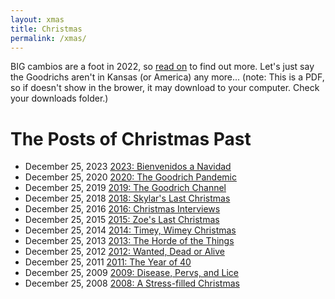 ```yaml
---
layout: xmas
title: Christmas
permalink: /xmas/
---
```


<p class='xmas-blurb'>
BIG cambios are a foot in 2022, so <a href='/xmas/2023/christmas2023.pdf'> read on</a> to find out more. Let's just say the Goodrichs aren't in Kansas (or America) any more... (note: This is a PDF, so if doesn't show in the brower, it may download to your computer. Check your downloads folder.)
</p>

# The Posts of Christmas Past
<ul class="posts">
  <li style="background: url(/images/xmas2023/square.png) left center/cover no-repeat">
    <span class="post-date">December 25, 2023 </span>
      <a class="post-link" href="/xmas/2023/christmas2023.pdf">2023: Bienvenidos a Navidad</a>
  </li>
  <li style="background: url(/images/xmas2020/square.jpg) left center/cover no-repeat">
    <span class="post-date">December 25, 2020 </span>
      <a class="post-link" href="/xmas/2020/christmas2020.pdf">2020: The Goodrich Pandemic</a>
  </li>
  <li style="background: url(/images/xmas2019/square.png) left center/cover no-repeat">
    <span class="post-date">December 25, 2019 </span>
      <a class="post-link" href="/xmas/2019/christmas2019.pdf">2019: The Goodrich Channel</a>
  </li>
  <li style="background: url(/images/xmas2018/square.png) left center/cover no-repeat">
    <span class="post-date">December 25, 2018 </span>
      <a class="post-link" href="/xmas/2018/christmas2018.pdf">2018: Skylar's Last Christmas</a>
  </li>
  <li style="background: url(/images/xmas2016/square.png) left center/cover no-repeat">
    <span class="post-date">December 25, 2016 </span>
      <a class="post-link" href="/xmas/2016">2016: Christmas Interviews</a>
  </li>
  <li style="background: url(/images/xmas2015/zoe_selfie.jpg) left center/cover no-repeat">
    <span class="post-date">December 25, 2015 </span>
      <a class="post-link" href="/xmas/2015">2015: Zoe's Last Christmas</a>
  </li>
  <li style="background: url(/images/xmas2014/main.jpg) left center/cover no-repeat">
    <span class="post-date">December 25, 2014 </span>
      <a class="post-link" href="/xmas/2012">2014: Timey, Wimey Christmas</a>
  </li>
  <li style="background: url(/images/xmas2013/witw.jpg) left center/cover no-repeat">
    <span class="post-date">December 25, 2013 </span>
      <a class="post-link" href="/xmas/2012">2013: The Horde of the Things</a>
  </li>
  <li style="background: url(/images/xmas2012/wanted.jpg) left center/cover no-repeat">
    <span class="post-date">December 25, 2012 </span>
      <a class="post-link" href="/xmas/2012">2012: Wanted, Dead or Alive</a>
  </li>
  <li style="background: url(/images/xmas2011/xmas2011.jpg) left center/cover no-repeat">
    <span class="post-date">December 25, 2011 </span>
      <a class="post-link" href="/xmas/2011">2011: The Year of 40</a>
  </li>
  <li style="background: url(/images/xmas2009/index_files/us.jpg) left center/cover no-repeat">
    <span class="post-date">December 25, 2009 </span>
      <a class="post-link" href="/images/xmas2009">2009: Disease, Pervs, and Lice</a>
  </li>
  <li style="background: url(/images/xmas2008/xmas2008.png) left center/cover no-repeat">
    <span class="post-date">December 25, 2008 </span>
      <a class="post-link" href="/images/xmas2008/xmas2008.pdf">2008: A Stress-filled Christmas</a>
  </li>
</ul>
